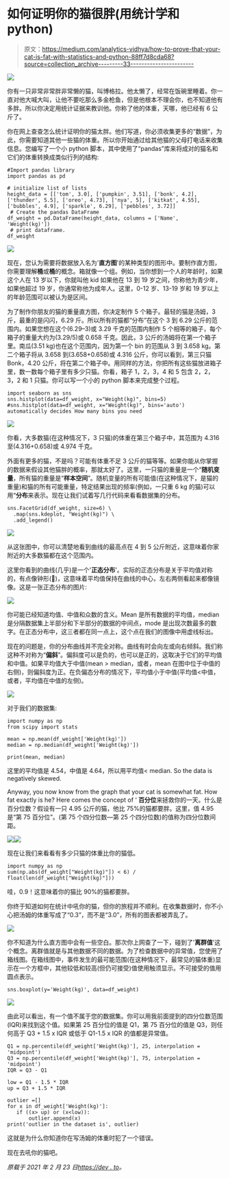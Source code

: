 # 如何证明你的猫很胖(用统计学和 python)

> 原文：<https://medium.com/analytics-vidhya/how-to-prove-that-your-cat-is-fat-with-statistics-and-python-88ff7d8cda68?source=collection_archive---------33----------------------->

![](img/ff8f757d271c5c0dff2b4deab5e0984b.png)

你有一只非常非常胖非常懒的猫，叫博格拉。他太懒了，经常在饭碗里睡着。你一直对他大喊大叫，让他不要吃那么多金枪鱼，但是他根本不理会你，也不知道他有多胖。所以你决定用统计证据来教训他。你称了他的体重，天哪，他已经有 6 公斤了。

你在网上查查怎么统计证明你的猫太胖。他们写道，你必须收集更多的“数据”，为此，你需要知道其他一些猫的体重。所以你开始通过给其他猫的父母打电话来收集信息。您编写了一个小 python 脚本，其中使用了“pandas”库来将成对的猫名和它们的体重转换成类似行列的结构:

```
#Import pandas library
import pandas as pd

# initialize list of lists
height_data = [['tom', 3.0], ['pumpkin', 3.51], ['bonk', 4.2], ['thunder', 5.5], ['oreo', 4.73], ['nya', 5], ['kitkat', 4.55], ['bubbles', 4.9], ['sparkle', 6.29], ['pebbles', 3.72]]
 # Create the pandas DataFrame
df_weight = pd.DataFrame(height_data, columns = ['Name', 'Weight(kg)'])
 # print dataframe.
df_weight
```

![](img/405727ee8dc7724d215b0f50fe496fd3.png)

现在，您认为需要将数据放入名为'**直方图**'的某种类型的图形中。要制作直方图，你需要理解**桶**或**桶**的概念。箱就像一个组。例如，当你想到一个人的年龄时，如果这个人在 13 岁以下，你就叫他 kid 如果他在 13 到 19 岁之间，你称他为青少年，如果他超过 19 岁，你通常称他为成年人。这里，0-12 岁、13-19 岁和 19 岁以上的年龄范围可以被认为是区间。

为了制作你朋友的猫的重量直方图，你决定制作 5 个箱子。最轻的猫是汤姆，3 斤，最重的是闪闪，6.29 斤。所以所有的猫都“分布”在这个 3 到 6.29 公斤的范围内。如果您想在这个(6.29–3)或 3.29 千克的范围内制作 5 个相等的箱子，每个箱子的重量大约为(3.29/5)或 0.658 千克。因此，3 公斤的汤姆将在第一个箱子里。南瓜(3.51 kg)也在这个范围内，因为第一个 bin 的范围从 3 到 3.658 kg。第二个箱子将从 3.658 到(3.658+0.658)或 4.316 公斤，你可以看到，第三只猫 Bonk，4.20 公斤，将在第二个箱子中。用同样的方法，你把所有这些猫放进箱子里，数一数每个箱子里有多少只猫。你看，箱子 1，2，3，4 和 5 包含 2，2，3，2 和 1 只猫。你可以写一个小的 python 脚本来完成整个过程。

```
import seaborn as sns
sns.histplot(data=df_weight, x="Weight(kg)", bins=5)
#sns.histplot(data=df_weight, x="Weight(kg)", bins='auto')  automatically decides How many bins you need
```

![](img/9a3ff1ada2df101472df1d87dd087617.png)

你看，大多数猫(在这种情况下，3 只猫)的体重在第三个箱子中，其范围为 4.316 至(4.316+0.658)或 4.974 千克。

外面有更多的猫，不是吗？可能有体重不足 3 公斤的猫等等。如果你能从你掌握的数据来假设其他猫胖的概率，那就太好了。这里，一只猫的重量是一个“**随机变量**，所有猫的重量是“**样本空间**”。随机变量的所有可能值(在这种情况下，是猫的重量)和猫的所有可能重量，特定结果出现的频率(例如，一只重 6 kg 的猫)可以用“**分布**来表示。现在让我们试着写几行代码来看看数据集的分布。

```
sns.FacetGrid(df_weight, size=6) \
  .map(sns.kdeplot, "Weight(kg)") \
  .add_legend()
```

![](img/5cd9f40e894115f5fbf59d9c28bebe05.png)

从这张图中，你可以清楚地看到曲线的最高点在 4 到 5 公斤附近，这意味着你家附近的大多数猫都在这个范围内。

这里你看到的曲线(几乎)是一个'**正态分布**'。实际的正态分布是关于平均值对称的，有点像钟形(🔔)，这意味着平均值保持在曲线的中心，左右两侧看起来都像镜像。这是一张正态分布的图片:

![](img/3e7dc37ec15cc949c4ee559cf1050a46.png)

你可能已经知道均值、中值和众数的含义。Mean 是所有数据的平均值，median 是分隔数据集上半部分和下半部分的数据的中间点，mode 是出现次数最多的数字。在正态分布中，这三者都在同一点上，这个点在我们的图像中用虚线标出。

现在的问题是，你的分布曲线并不完全对称。曲线有时会向左或向右倾斜。我们称这种不对称为“**偏斜**”。偏斜度可以是负的，也可以是正的，这取决于它们的平均值和中值。如果平均值大于中值(mean > median，或者，mean 在图中位于中值的右侧)，则偏斜度为正。在负偏态分布的情况下，平均值小于中值(平均值<中值，或者，平均值在中值的左侧)。

![](img/ff0995066ce4c84b1656b49f808ddbc7.png)

对于我们的数据集:

```
import numpy as np
from scipy import stats

mean = np.mean(df_weight['Weight(kg)'])
median = np.median(df_weight['Weight(kg)'])

print(mean, median)
```

这里的平均值是 4.54，中值是 4.64，所以用平均值< median. So the data is negatively skewed.

Anyway, you now know from the graph that your cat is somewhat fat. How fat exactly is he? Here comes the concept of ‘ **百分位**来拯救你的一天。什么是百分位数？假设有一只 4.95 公斤的猫，他比 75%的猫都要胖。这里，值 4.95 是“第 75 百分位”。(第 75 个四分位数—第 25 个四分位数)的值称为四分位数间距。

![](img/5b33ee980df05d40146a1ab99f5023e4.png)![](img/bb45449a137bc5d185c7e082763e7152.png)

现在让我们来看看有多少只猫的体重比你的猫低。

```
import numpy as np
sum(np.abs(df_weight["Weight(kg)"]) < 6) / float(len(df_weight["Weight(kg)"]))
```

哇，0.9！这意味着你的猫比 90%的猫都要胖。

你终于知道如何在统计中吼你的猫，但你的旅程并不顺利。在收集数据时，你不小心把汤姆的体重写成了“0.3”，而不是“3.0”，所有的图表都被弄乱了。

![](img/120a99a4107822578e1ce2a25a2c8aca.png)

你不知道为什么直方图中会有一些空白。那次你上网查了一下，碰到了'**离群值**'这个概念。离群值就是与其他数据不同的数据。为了检查数据中的异常值，您使用了箱线图。在箱线图中，事件发生的最可能范围(在这种情况下，最常见的猫体重)显示在一个方框中，其他较低和较高(但仍可接受)值使用触须显示。不可接受的值用圆点表示。

```
sns.boxplot(y='Weight(kg)', data=df_weight)
```

![](img/ee8bd6fc3dbb17d044a4687d82a900c7.png)

由此可以看出，有一个值不属于您的数据集。你可以用我前面提到的四分位数范围(IQR)来找到这个值。如果第 25 百分位的值是 Q1，第 75 百分位的值是 Q3，则任何高于 Q3 + 1.5 x IQR 或低于 Q1-1.5 x IQR 的值都是异常值。

```
Q1 = np.percentile(df_weight['Weight(kg)'], 25, interpolation = 'midpoint')
Q3 = np.percentile(df_weight['Weight(kg)'], 75, interpolation = 'midpoint')
IQR = Q3 - Q1

low = Q1 - 1.5 * IQR
up = Q3 + 1.5 * IQR

outlier =[]
for x in df_weight['Weight(kg)']:
   if ((x> up) or (x<low)):
       outlier.append(x)
print('outlier in the dataset is', outlier)
```

这就是为什么你知道你在写汤姆的体重时犯了一个错误。

现在去吼你的猫吧。

*原载于 2021 年 2 月 23 日*[*https://dev . to*](https://dev.to/orthymarjan/how-to-prove-your-cat-is-fat-with-statistics-and-python-1a6)*。*